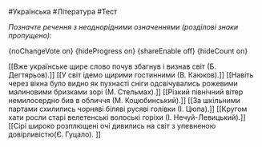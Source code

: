 #Українська #Література #Тест

*Позначте речення з неоднорідними означеннями (розділові знаки пропущено):*

{noChangeVote on}
{hideProgress on}
{shareEnable off}
{hideCount on}

[[Вже українське щире слово почув збагнув і визнав світ (Б. Дегтярьов).]]
[[У світ ідемо щирими гостинними (В. Каюков).]]
[[Навіть через вікна було видно як пухнасті сніги одсвічувались рожевими малиновими бризками зорі (М. Стельмах).]]
[[Різкий північний вітер немилосердно бив в обличчя (М. Коцюбинський).]]
[[За шкільними партами схилились чорняві біляві русяві голівки (І. Цюпа).]]
[[Кругом хати росли старі велетенські волоські горіхи (І. Нечуй-Левицький).]]
[[Сірі широко розплющені очі дивились на світ з упевненою довірливістю(Є. Гуцало). ]]
